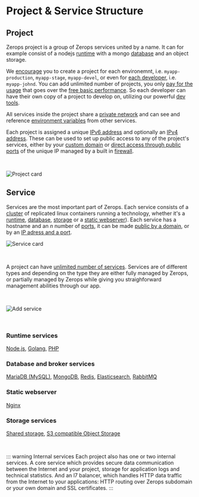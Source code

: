 # Project & Service Structure

## Project

Zerops project is a group of Zerops services united by a name. It can for example consist of a nodejs [runtime]() with a mongo [database]() and an object storage.

We [encourage]() you to create a project for each environemnt, i.e. `myapp-production`, `myapp-stage`, `myapp-devel`, or even for [each developer](), i.e. `myapp-johnd`. You can add unlimited number of projects, you only [pay for the usage]() that goes over the [free basic performance](). So each developer can have their own copy of a project to develop on, utilizing our powerful [dev tools]().

All services inside the project share a [private network]() and can see and reference [environment variables]() from other services.

Each project is assigned a unique [IPv6 address]() and optionally an [IPv4 address](). These can be used to set up public access to any of the project's services, either by your [custom domain]() or [direct access through public ports]() of the unique IP managed by a built in [firewall]().

<br />

![Project card](/project-card.png "Project card")


## Service

Services are the most important part of Zerops. Each service consists of a [cluster]() of replicated linux containers running a technology, whether it's a [runtime](), [database](), [storage]() or a [static webserver]()). Each service has a hostname and an _n_ number of [ports](), it can be made [public by a domain](), or by an [IP adress and a port]().

![Service card](/service-card.png "Service card")

<br />

A project can have [unlimited number of services](). Services are of different types and depending on the type they are either fully managed by Zerops, or partially managed by Zerops while giving you straighforward management abilities through our app.

<br />

![Add service](/add-service.png "Add service")

<br />

### Runtime services
[Node.js](), [Golang](), [PHP]()

### Database and broker services
[MariaDB (MySQL)](), [MongoDB](), [Redis](), [Elasticsearch](), [RabbitMQ]()

### Static webserver
[Nginx]()

### Storage services
[Shared storage](), [S3 compatible Object Storage]()

<br />

::: warning Internal services
Each project also has one or two internal services. A core service which provides secure data communication between the Internet and your project, storage for application logs and technical statistics. And an l7 balancer, which handles HTTP data traffic from the Internet to your applications: HTTP routing over Zerops subdomain or your own domain and SSL certificates.
:::
